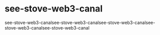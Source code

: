 # see-stove-web3-canal
see-stove-web3-canalsee-stove-web3-canalsee-stove-web3-canalsee-stove-web3-canalsee-stove-web3-canal
